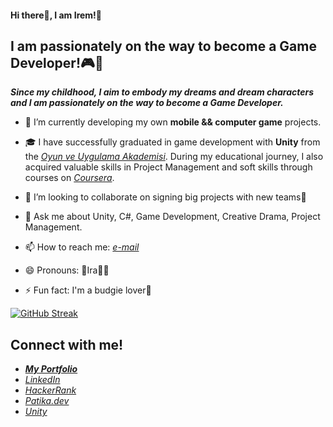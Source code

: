 #### Hi there👋, I am Irem!💫

## I am passionately on the way to become a Game Developer!🎮📱

***Since my childhood, I aim to embody my dreams and dream characters and I am passionately on the way to become a Game Developer.***

<!--
**iraska/iraska** is a ✨ _special_ ✨ repository because its `README.md` (this file) appears on your GitHub profile.

Here are some ideas to get you started:-->

- 🔭 I’m currently developing my own **mobile && computer game** projects.

- 🎓 I have successfully graduated in game development with **Unity** from the *[Oyun ve Uygulama Akademisi](https://oyunveuygulamaakademisi.com/)*. During my educational journey, I also acquired valuable skills in Project Management and soft skills through courses on *[Coursera](https://www.coursera.org/)*.

- 👯 I’m looking to collaborate on signing big projects with new teams🤝

- 💬 Ask me about Unity, C#, Game Development, Creative Drama, Project Management.
- 📫 How to reach me: *[e-mail](siremturna@gmail.com)*
- 😄 Pronouns: 🌈Ira🧜‍♀️
- ⚡ Fun fact: I'm a budgie lover🦜

[![GitHub Streak](https://github-readme-streak-stats.herokuapp.com?user=iraska&theme=burnt-neon&mode=weekly&card_width=800&type=png)](https://git.io/streak-stats)

## Connect with me!
- ***[My Portfolio](https://iraska.github.io/)***
- *[LinkedIn](www.linkedin.com/in/irem-turna)*
- *[HackerRank](https://www.hackerrank.com/iraska)*
- *[Patika.dev](https://app.patika.dev/iraska)*
- *[Unity](https://learn.unity.com/u/iremturna)*
